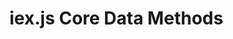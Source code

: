 # iex.js Core Data Methods

``` {attention} This article is under construction. Please see the <a target="_blank" rel="noreferrer" href="https://github.com/iexcloud/iexjs/blob/main/CATALOG.md">method catalog</a> for the listing of current Core Data methods.
```